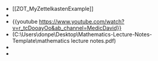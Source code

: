 - [[ZOT_MyZettelkastenExample]]
-
- {{youtube https://www.youtube.com/watch?v=r_tcDooayOo&ab_channel=MedicDavid}}
- (C:\Users\donpe\Desktop\Mathematics-Lecture-Notes-Template\mathematics lecture notes.pdf)
-
-